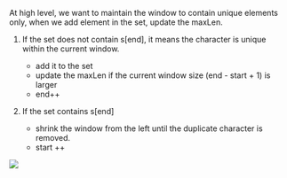 At high level, we want to maintain the window to contain unique elements only, when we add element in the set, update the maxLen.

1. If the set does not contain s[end], it means the character is unique within the current window.
   - add it to the set
   - update the maxLen if the current window size (end - start + 1) is larger
   - end++

2. If the set contains s[end]
   - shrink the window from the left until the duplicate character is removed.
   - start ++

![](https://i.gyazo.com/337c36a9719883053098e4b8b0f528ad.png)